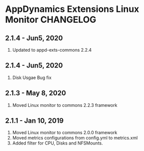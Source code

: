 # AppDynamics Extensions Linux Monitor CHANGELOG

## 2.1.4 - Jun5, 2020
1. Updated to appd-exts-commons 2.2.4

## 2.1.4 - Jun5, 2020
1. Disk Usgae Bug fix

## 2.1.3 - May 8, 2020
1. Moved Linux monitor to commons 2.2.3 framework

## 2.1.1 - Jan 10, 2019
1. Moved Linux monitor to commons 2.0.0 framework
2. Moved metrics configurations from config.yml to metrics.xml
3. Added filter for CPU, Disks and NFSMounts.
